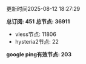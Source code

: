 更新时间2025-08-12 18:27:29

**总订阅: 451**
**总节点: 36911**
- vless节点: 11806
- hysteria2节点: 22

**google ping有效节点: 203**
